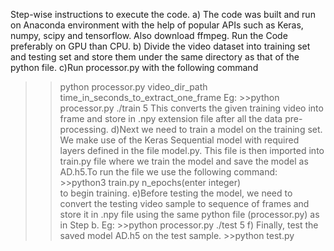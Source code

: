 Step-wise instructions to execute the code.
a) The code was built and run on Anaconda environment with the help of popular APIs such as Keras, numpy, scipy and tensorflow. Also download ffmpeg. Run the Code preferably on GPU than CPU. 
b) Divide the video dataset into training set and testing set and store them under the same directory as that of the python file.
c)Run processor.py with the following command
>>python processor.py video_dir_path time_in_seconds_to_extract_one_frame
	Eg: 
	>>python processor.py ./train 5
This converts the given training video into frame and store in .npy extension file after all the data pre-processing.
d)Next we need to train a model on the training set. We make use of the Keras Sequential model with required layers defined in the file model.py. This file is then imported into train.py file where we train the model and save the model as AD.h5.To run the file we use the following command:
	>>python3 train.py n_epochs(enter integer)  
to begin training. 
e)Before testing the model, we need to convert the testing video sample to sequence of frames and store it in .npy file using the same python file (processor.py) as in Step b.
Eg: 
		>>python processor.py ./test 5
f) Finally, test the saved model AD.h5 on the test sample.
		>>python test.py

	

	


